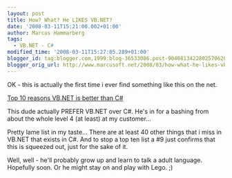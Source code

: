 ```yaml
---
layout: post
title: How? What? He LIKES VB.NET?
date: '2008-03-11T15:21:00.002+01:00'
author: Marcus Hammarberg
tags:
  - VB.NET - C#
modified_time: '2008-03-11T15:27:05.289+01:00'
blogger_id: tag:blogger.com,1999:blog-36533086.post-9040813422802570620
blogger_orig_url: http://www.marcusoft.net/2008/03/how-what-he-likes-vbnet.html
---
```


OK -
this is actually the first time i ever find something like this on the
net.

[Top 10 reasons VB.NET is better than
C#](http://www.vbrad.com/article.aspx?id=65)

This dude actually PREFER VB.NET over C#. He's in for a bashing from
about the whole level 4 (at least) at my customer...

Pretty lame list in my taste... There are at least 40 other things that
i miss in VB.NET that exists in C#. And to stop a top ten list a \#9
just confirms that this is squeezed out, just for the sake of it.

Well, well - he'll probably grow up and learn to talk a adult language.
Hopefully soon. Or he might stay on and play with <span
id="SPELLING_ERROR_0" class="blsp-spelling-corrected">Lego</span>. ;)
